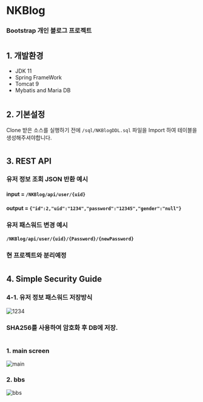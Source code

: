 # NKBlog
### Bootstrap 개인 블로그 프로젝트
#
## 1. 개발환경
- JDK 11
- Spring FrameWork
- Tomcat 9
- Mybatis and Maria DB
#
## 2. 기본설정
Clone 받은 소스를 실행하기 전에 `/sql/NKBlogDDL.sql` 파일을 Import 하여 테이블을 생성해주셔야합니다.
#
## 3. REST API
### 유저 정보 조회 JSON 반환 예시 
#### input = `/NKBlog/api/user/{uid}`
#### output = `{"id":2,"uid":"1234","password":"12345","gender":"null"}`
### 유저 패스워드 변경 예시
#### `/NKBlog/api/user/{uid}/{Password}/{newPassword}`
### 현 프로젝트와 분리예정 
#
## 4. Simple Security Guide
### 4-1. 유저 정보 패스워드 저장방식
![1234](https://user-images.githubusercontent.com/82058641/144734289-cbbcec81-ef44-4236-ac3f-5b48153e460d.png)
### SHA256를 사용하여 암호화 후 DB에 저장.
#
### 1. main screen

![main](https://user-images.githubusercontent.com/82058641/144664260-22c3a87b-9728-4937-940f-2d4c52b1cc61.png)

### 2. bbs

![bbs](https://user-images.githubusercontent.com/82058641/144664436-d9f7c420-931a-4096-8b8b-a09319997ecc.png)
